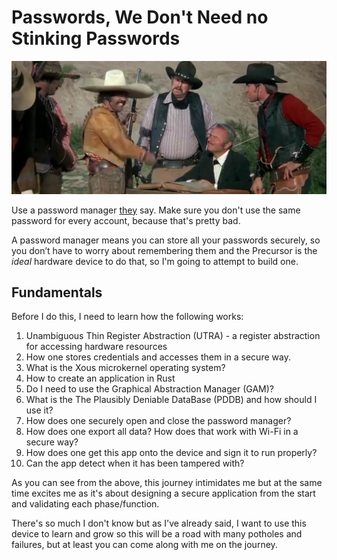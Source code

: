 # Passwords, We Don't Need no Stinking Passwords

![](img/passwords.jpg)

Use a password manager [they](https://www.ncsc.gov.uk/collection/top-tips-for-staying-secure-online/password-managers) say. Make sure you don't use the same password for every account, because that's pretty bad. 

A password manager means you can store all your passwords securely, so you don’t have to worry about remembering them and the Precursor is the *ideal* hardware device to do that, so I'm going to attempt to build one. 

## Fundamentals

Before I do this, I need to learn how the following works:

1. Unambiguous Thin Register Abstraction (UTRA) - a register abstraction for accessing hardware resources
1. How one stores credentials and accesses them in a secure way. 
1. What is the Xous microkernel operating system?
1. How to create an application in Rust 
1. Do I need to use the Graphical Abstraction Manager (GAM)?
1. What is the The Plausibly Deniable DataBase (PDDB) and how should I use it?
1. How does one securely open and close the password manager? 
1. How does one export all data? How does that work with Wi-Fi in a secure way?
1. How does one get this app onto the device and sign it to run properly?
1. Can the app detect when it has been tampered with? 

As you can see from the above, this journey intimidates me but at the same time excites me as it's about designing a secure application from the start and validating each phase/function. 

There's so much I don't know but as I've already said, I want to use this device to learn and grow so this will be a road with many potholes and failures, but at least you can come along with me on the journey. 